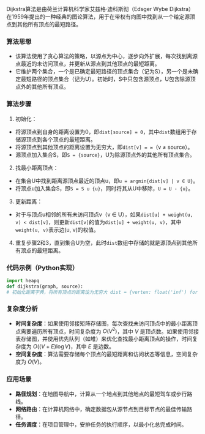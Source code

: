 Dijkstra算法是由荷兰计算机科学家艾兹格·迪科斯彻（Edsger Wybe Dijkstra）在1959年提出的一种经典的图论算法，用于在带权有向图中找到从一个给定源顶点到其他所有顶点的最短路径。 

### 算法思想 
- 该算法使用了贪心算法的策略，以源点为中心，逐步向外扩展，每次找到离源点最近的未访问顶点，并更新从源点到其他顶点的最短距离。 
- 它维护两个集合，一个是已确定最短路径的顶点集合（记为S），另一个是未确定最短路径的顶点集合（记为U）。初始时，S中只包含源顶点，U包含除源顶点外的其他所有顶点。 

### 算法步骤 
1. 初始化： 
- 将源顶点到自身的距离设置为0，即`dist[source] = 0`，其中`dist`数组用于存储源顶点到各个顶点的最短距离。 
- 将源顶点到其他顶点的距离设置为无穷大，即`dist[v] = ∞`（v ≠ source）。 
- 源顶点加入集合S，即`S = {source}`，U为除源顶点外的其他所有顶点集合。 
2. 找最小距离顶点： 
- 在集合U中找到距离源顶点最近的顶点u，即`u = argmin{dist[v] | v ∈ U}`。 
- 将顶点u加入集合S，即`S = S ∪ {u}`，同时将其从U中移除，`U = U - {u}`。 
3. 更新距离： 
- 对于与顶点u相邻的所有未访问顶点v（v ∈ U），如果`dist[u] + weight(u, v) < dist[v]`，则更新`dist[v]`的值为`dist[u] + weight(u, v)`，其中`weight(u, v)`表示边(u, v)的权值。 
4. 重复步骤2和3，直到集合U为空，此时`dist`数组中存储的就是源顶点到其他所有顶点的最短距离。 

### 代码示例（Python实现） 

```python 
import heapq 
def dijkstra(graph, source): 
# 初始化距离字典，将所有顶点的距离设为无穷大 dist = {vertex: float('inf') for vertex in graph} # 源顶点到自身的距离为0 dist[source] = 0 # 优先队列，存储待处理的顶点和距离 pq = [(0, source)] while pq: # 取出距离最小的顶点及其距离 current_dist, current_vertex = heapq.heappop(pq) # 如果当前距离大于已记录的距离，跳过 if current_dist > dist[current_vertex]: continue # 遍历当前顶点的邻居 for neighbor, weight in graph[current_vertex].items(): # 计算到邻居的新距离 distance = current_dist + weight # 如果新距离更短，更新距离并将邻居加入优先队列 if distance < dist[neighbor]: dist[neighbor] = distance heapq.heappush(pq, (distance, neighbor)) return dist # 示例图 graph = { 'A': {'B': 5, 'C': 2}, 'B': {'A': 5, 'C': 1, 'D': 3}, 'C': {'A': 2, 'B': 1, 'D': 6}, 'D': {'B': 3, 'C': 6} } source_vertex = 'A' shortest_distances = dijkstra(graph, source_vertex) print("从源顶点", source_vertex, "到其他顶点的最短距离：", shortest_distances) 
``` 

### 复杂度分析 
- **时间复杂度**：如果使用邻接矩阵存储图，每次查找未访问顶点中的最小距离顶点需要遍历所有顶点，时间复杂度为 $O(V^2)$，其中 $V$ 是顶点数。如果使用邻接表存储图，并使用优先队列（如堆）来优化查找最小距离顶点的操作，时间复杂度为 $O((V + E)\log V)$，其中 $E$ 是边数。
- **空间复杂度**：算法需要存储每个顶点的最短距离和访问状态等信息，空间复杂度为 $O(V)$。 

### 应用场景 
- **路径规划**：在地图导航中，计算从一个地点到其他地点的最短驾车或步行路线。 
- **网络路由**：在计算机网络中，确定数据包从源节点到目标节点的最佳传输路径。 
- **任务调度**：在项目管理中，安排任务的执行顺序，以最小化总完成时间。
<!--stackedit_data:
eyJoaXN0b3J5IjpbMjEzMDMxMjczM119
-->